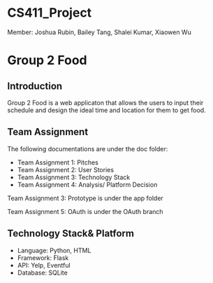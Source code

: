 # CS411_Project
Member: Joshua Rubin, Bailey Tang, Shalei Kumar, Xiaowen Wu
# Group 2 Food
## Introduction
  Group 2 Food is a web applicaton that allows the users to input their schedule and design the ideal time and location for them to get food.
## Team Assignment
The following documentations are under the doc folder:
* Team Assignment 1: Pitches
* Team Assignment 2: User Stories
* Team Assignment 3: Technology Stack
* Team Assignment 4: Analysis/ Platform Decision

Team Assignment 3: Prototype is under the app folder

Team Assignment 5: OAuth is under the OAuth branch
## Technology Stack& Platform
* Language: Python, HTML
* Framework: Flask
* API: Yelp, Eventful
* Database: SQLite
